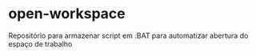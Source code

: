 # open-workspace
Repositório para armazenar script em .BAT para automatizar abertura do espaço de trabalho
